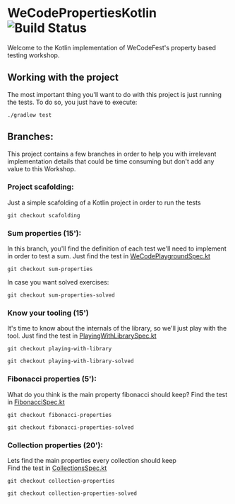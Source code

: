 # WeCodePropertiesKotlin ![Build Status](https://travis-ci.org/delr3ves/WeCodePropertiesKotlin.svg?branch=master)

Welcome to the Kotlin implementation of WeCodeFest's property based testing workshop.

## Working with the project

The most important thing you'll want to do with this project is just running the tests. To do so, you just have to execute:

```
./gradlew test
```

## Branches:

This project contains a few branches in order to help you with irrelevant implementation details that could be time consuming but don't add any value to this Workshop.  

### Project scafolding:
Just a simple scafolding of a Kotlin project in order to run the tests 

```
git checkout scafolding
```

### Sum properties (15'):
In this branch, you'll find the definition of each test we'll need to implement in order to test a sum. 
Just find the test in [WeCodePlaygroundSpec.kt](src/test/kotlin/com/emaginalabs/wecodeproperties/WeCodePlaygroundSpec.scala)

```
git checkout sum-properties
```
In case you want solved exercises:
```
git checkout sum-properties-solved
```

### Know your tooling (15')
It's time to know about the internals of the library, so we'll just play with the tool.
Just find the test in [PlayingWithLibrarySpec.kt](src/test/kotlin/com/emaginalabs/wecodeproperties/PlayingWithLibrarySpec.scala)

```
git checkout playing-with-library
```

```
git checkout playing-with-library-solved
```

### Fibonacci properties (5'):
What do you think is the main property fibonacci should keep? 
Find the test in [FibonacciSpec.kt](src/test/kotlin/com/emaginalabs/wecodeproperties/FibonacciSpec.scala)

```
git checkout fibonacci-properties
```
```
git checkout fibonacci-properties-solved
```

### Collection properties (20'):
Lets find the main properties every collection should keep  
Find the test in [CollectionsSpec.kt](src/test/kotlin/com/emaginalabs/wecodeproperties/CollectionsSpec.scala)

```
git checkout collection-properties
```
```
git checkout collection-properties-solved
```
